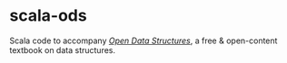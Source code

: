 # scala-ods

Scala code to accompany [_Open Data Structures_](https://opendatastructures.org/), a free & open-content textbook on data structures.